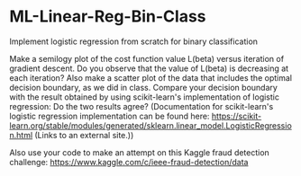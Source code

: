 # ML-Linear-Reg-Bin-Class
Implement logistic regression from scratch for binary classification


Make a semilogy plot of the cost function value L(beta) versus iteration of gradient descent. Do you observe that the value of L(beta) is decreasing at each iteration? Also make a scatter plot of the data that includes the optimal decision boundary, as we did in class. Compare your decision boundary with the result obtained by using scikit-learn's implementation of logistic regression:  Do the two results agree? (Documentation for scikit-learn's logistic regression implementation can be found here: https://scikit-learn.org/stable/modules/generated/sklearn.linear_model.LogisticRegression.html (Links to an external site.))

Also use your code to make an attempt on this Kaggle fraud detection challenge: https://www.kaggle.com/c/ieee-fraud-detection/data
